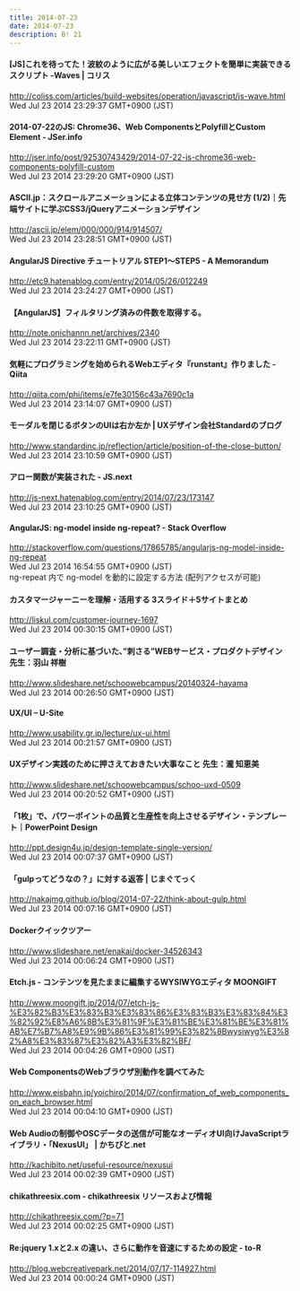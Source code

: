 ```yaml
---
title: 2014-07-23
date: 2014-07-23
description: B! 21
---
```


####   [JS]これを待ってた！波紋のように広がる美しいエフェクトを簡単に実装できるスクリプト -Waves | コリス
http://coliss.com/articles/build-websites/operation/javascript/js-wave.html<br>
Wed Jul 23 2014 23:29:37 GMT+0900 (JST)<br>


#### 2014-07-22のJS: Chrome36、Web ComponentsとPolyfillとCustom Element - JSer.info
http://jser.info/post/92530743429/2014-07-22-js-chrome36-web-components-polyfill-custom<br>
Wed Jul 23 2014 23:29:20 GMT+0900 (JST)<br>


#### ASCII.jp：スクロールアニメーションによる立体コンテンツの見せ方 (1/2)｜先端サイトに学ぶCSS3/jQueryアニメーションデザイン
http://ascii.jp/elem/000/000/914/914507/<br>
Wed Jul 23 2014 23:28:51 GMT+0900 (JST)<br>


#### AngularJS Directive チュートリアル STEP1〜STEP5 - A Memorandum
http://etc9.hatenablog.com/entry/2014/05/26/012249<br>
Wed Jul 23 2014 23:24:27 GMT+0900 (JST)<br>


#### 【AngularJS】フィルタリング済みの件数を取得する。
http://note.onichannn.net/archives/2340<br>
Wed Jul 23 2014 23:22:11 GMT+0900 (JST)<br>


#### 気軽にプログラミングを始められるWebエディタ『runstant』作りました - Qiita
http://qiita.com/phi/items/e7fe30156c43a7690c1a<br>
Wed Jul 23 2014 23:14:07 GMT+0900 (JST)<br>


#### モーダルを閉じるボタンのUIは右か左か | UXデザイン会社Standardのブログ
http://www.standardinc.jp/reflection/article/position-of-the-close-button/<br>
Wed Jul 23 2014 23:10:59 GMT+0900 (JST)<br>


#### アロー関数が実装された - JS.next
http://js-next.hatenablog.com/entry/2014/07/23/173147<br>
Wed Jul 23 2014 23:10:25 GMT+0900 (JST)<br>


#### AngularJS: ng-model inside ng-repeat? - Stack Overflow
http://stackoverflow.com/questions/17865785/angularjs-ng-model-inside-ng-repeat<br>
Wed Jul 23 2014 16:54:55 GMT+0900 (JST)<br>
ng-repeat 内で ng-model を動的に設定する方法 (配列アクセスが可能)


#### カスタマージャーニーを理解・活用する 3スライド＋5サイトまとめ
http://liskul.com/customer-journey-1697<br>
Wed Jul 23 2014 00:30:15 GMT+0900 (JST)<br>


#### ユーザー調査・分析に基づいた、”刺さる”WEBサービス・プロダクトデザイン　先生：羽山 祥樹
http://www.slideshare.net/schoowebcampus/20140324-hayama<br>
Wed Jul 23 2014 00:26:50 GMT+0900 (JST)<br>


#### UX/UI – U-Site
http://www.usability.gr.jp/lecture/ux-ui.html<br>
Wed Jul 23 2014 00:21:57 GMT+0900 (JST)<br>


#### UXデザイン実践のために押さえておきたい大事なこと 先生：瀧 知恵美
http://www.slideshare.net/schoowebcampus/schoo-uxd-0509<br>
Wed Jul 23 2014 00:20:52 GMT+0900 (JST)<br>


#### 「1枚」で、パワーポイントの品質と生産性を向上させるデザイン・テンプレート｜PowerPoint Design
http://ppt.design4u.jp/design-template-single-version/<br>
Wed Jul 23 2014 00:07:37 GMT+0900 (JST)<br>


#### 「gulpってどうなの？」に対する返答 | じまぐてっく
http://nakajmg.github.io/blog/2014-07-22/think-about-gulp.html<br>
Wed Jul 23 2014 00:07:16 GMT+0900 (JST)<br>


#### Dockerクイックツアー
http://www.slideshare.net/enakai/docker-34526343<br>
Wed Jul 23 2014 00:06:24 GMT+0900 (JST)<br>


#### Etch.js - コンテンツを見たままに編集するWYSIWYGエディタ MOONGIFT
http://www.moongift.jp/2014/07/etch-js-%E3%82%B3%E3%83%B3%E3%83%86%E3%83%B3%E3%83%84%E3%82%92%E8%A6%8B%E3%81%9F%E3%81%BE%E3%81%BE%E3%81%AB%E7%B7%A8%E9%9B%86%E3%81%99%E3%82%8Bwysiwyg%E3%82%A8%E3%83%87%E3%82%A3%E3%82%BF/<br>
Wed Jul 23 2014 00:04:26 GMT+0900 (JST)<br>


#### Web ComponentsのWebブラウザ別動作を調べてみた
http://www.eisbahn.jp/yoichiro/2014/07/confirmation_of_web_components_on_each_browser.html<br>
Wed Jul 23 2014 00:04:10 GMT+0900 (JST)<br>


#### Web Audioの制御やOSCデータの送信が可能なオーディオUI向けJavaScriptライブラリ・「NexusUI」 | かちびと.net
http://kachibito.net/useful-resource/nexusui<br>
Wed Jul 23 2014 00:02:39 GMT+0900 (JST)<br>


#### chikathreesix.com - chikathreesix リソースおよび情報
http://chikathreesix.com/?p=71<br>
Wed Jul 23 2014 00:02:25 GMT+0900 (JST)<br>


#### Re:jquery 1.xと2.x の違い、さらに動作を音速にするための設定 - to-R
http://blog.webcreativepark.net/2014/07/17-114927.html<br>
Wed Jul 23 2014 00:00:24 GMT+0900 (JST)<br>



